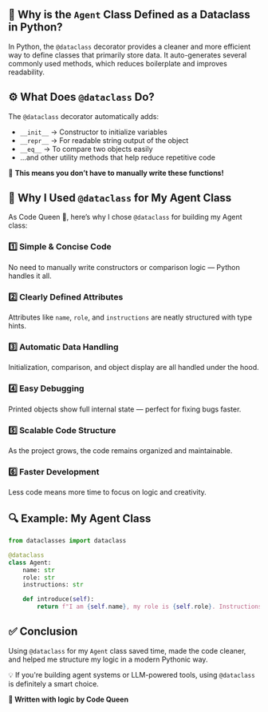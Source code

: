 ## 🧠 Why is the `Agent` Class Defined as a Dataclass in Python?

In Python, the `@dataclass` decorator provides a cleaner and more efficient way to define classes that primarily store data. It auto-generates several commonly used methods, which reduces boilerplate and improves readability.


## ⚙️ What Does `@dataclass` Do?

The `@dataclass` decorator automatically adds:

* `__init__` → Constructor to initialize variables
* `__repr__` → For readable string output of the object
* `__eq__` → To compare two objects easily
* ...and other utility methods that help reduce repetitive code

📌 **This means you don’t have to manually write these functions!**


## 🤖 Why I Used `@dataclass` for My Agent Class

As Code Queen 👑, here’s why I chose `@dataclass` for building my Agent class:

### 1️⃣ **Simple & Concise Code**

No need to manually write constructors or comparison logic — Python handles it all.

### 2️⃣ **Clearly Defined Attributes**

Attributes like `name`, `role`, and `instructions` are neatly structured with type hints.

### 3️⃣ **Automatic Data Handling**

Initialization, comparison, and object display are all handled under the hood.

### 4️⃣ **Easy Debugging**

Printed objects show full internal state — perfect for fixing bugs faster.

### 5️⃣ **Scalable Code Structure**

As the project grows, the code remains organized and maintainable.

### 6️⃣ **Faster Development**

Less code means more time to focus on logic and creativity.



## 🔍 Example: My Agent Class

```python
from dataclasses import dataclass

@dataclass
class Agent:
    name: str
    role: str
    instructions: str

    def introduce(self):
        return f"I am {self.name}, my role is {self.role}. Instructions: {self.instructions}"
```


## ✅ Conclusion

Using `@dataclass` for my `Agent` class saved time, made the code cleaner, and helped me structure my logic in a modern Pythonic way.

💡 If you're building agent systems or LLM-powered tools, using `@dataclass` is definitely a smart choice.



**👑 Written with logic by Code Queen**

